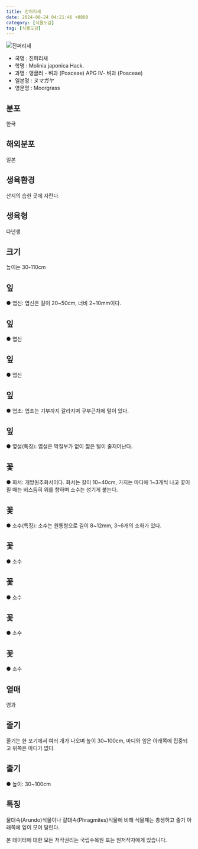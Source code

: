 ```yaml
---
title: 진퍼리새
date: 2024-08-24 04:21:46 +0800
category: [식물도감]
tag: [식물도감]
---
```




![진퍼리새](/fileUpload/plants/basic/Gramineae/Molinia/14590/1_th2.JPG)
- 국명 : 진퍼리새
- 학명 : Molinia japonica Hack.
- 과명 : 앵글러 - 벼과 (Poaceae) APG Ⅳ- 벼과 (Poaceae)
- 일본명 : ヌマガヤ
- 영문명 : Moorgrass


## 분포
한국
## 해외분포
일본
## 생육환경
산지의 습한 곳에 자란다.
## 생육형
다년생
## 크기
높이는 30-110cm
## 잎
● 엽신: 엽신은 길이 20~50cm, 너비 2~10mm이다.
## 잎
● 엽신
## 잎
● 엽신
## 잎
● 엽초: 엽초는 기부까지 갈라지며 구부근처에 털이 있다.
## 잎
● 옆설(특징): 엽설은 막질부가 없이 짧은 털이 줄지어난다.
## 꽃
● 화서: 개방원추화서이다. 화서는 길이 10~40cm, 가지는 마디에 1~3개씩 나고 꽃이 필 때는 비스듬히 위를 향하며 소수는 성기게 붙는다.
## 꽃
● 소수(특징): 소수는 원통형으로 길이 8~12mm, 3~6개의 소화가 있다.
## 꽃
● 소수
## 꽃
● 소수
## 꽃
● 소수
## 꽃
● 소수
## 열매
영과
## 줄기
줄기는 한 포기에서 여러 개가 나오며 높이 30~100cm, 마디와 잎은 아래쪽에 집중되고 위쪽은 마디가 없다.
## 줄기
● 높이: 30~100cm
## 특징
물대속(Arundo)식물이나 갈대속(Phragmites)식물에 비해 식물체는 총생하고 줄기 아래쪽에 잎이 모여 달린다.






본 데이터에 대한 모든 저작권리는 국립수목원 또는 원저작자에게 있습니다.
